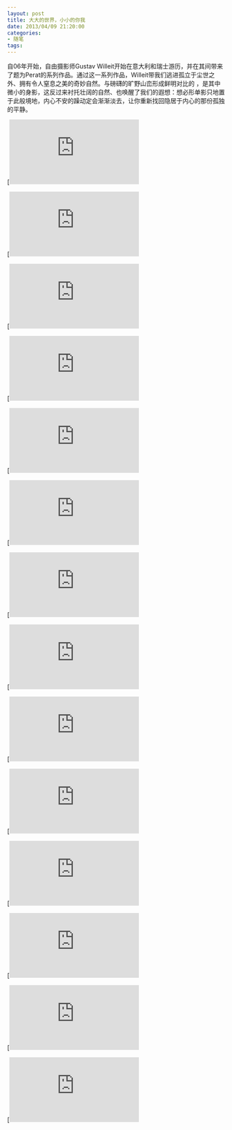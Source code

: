 ```yaml
---
layout: post
title: 大大的世界，小小的你我
date: 2013/04/09 21:20:00
categories: 
- 随笔
tags: 
---
```


自06年开始，自由摄影师Gustav Willeit开始在意大利和瑞士游历，并在其间带来了题为Perat的系列作品。通过这一系列作品，Willeit带我们逃进孤立于尘世之外、拥有令人窒息之美的奇妙自然。与磅礴的旷野山峦形成鲜明对比的 ，是其中微小的身影，这反过来衬托壮阔的自然、也唤醒了我们的遐想：想必形单影只地置于此般境地，内心不安的躁动定会渐渐淡去，让你重新找回隐居于内心的那份孤独的平静。

[![来自有意思吧（www.u148.net）](http://file3.u148.net/2012/12/images/1354970038914.jpg "大大的世界，小小的你我")](http://www.u148.net/article/79021.html)

[![来自有意思吧（www.u148.net）](http://file3.u148.net/2012/12/images/1354970040135.jpg "大大的世界，小小的你我")](http://www.u148.net/article/79021.html)

[![来自有意思吧（www.u148.net）](http://file3.u148.net/2012/12/images/1354970036658.jpg "大大的世界，小小的你我")](http://www.u148.net/article/79021.html)

[![来自有意思吧（www.u148.net）](http://file3.u148.net/2012/12/images/1354970047396.jpg "大大的世界，小小的你我")](http://www.u148.net/article/79021.html)

[![来自有意思吧（www.u148.net）](http://file3.u148.net/2012/12/images/1354970050817.jpg "大大的世界，小小的你我")](http://www.u148.net/article/79021.html)

[![来自有意思吧（www.u148.net）](http://file3.u148.net/2012/12/images/1354970057427.jpg "大大的世界，小小的你我")](http://www.u148.net/article/79021.html)

[![来自有意思吧（www.u148.net）](http://file3.u148.net/2012/12/images/1354970041359.jpg "大大的世界，小小的你我")](http://www.u148.net/article/79021.html)

[![来自有意思吧（www.u148.net）](http://file3.u148.net/2012/12/images/1354970058770.jpg "大大的世界，小小的你我")](http://www.u148.net/article/79021.html)

[![来自有意思吧（www.u148.net）](http://file3.u148.net/2012/12/images/1354970055272.jpg "大大的世界，小小的你我")](http://www.u148.net/article/79021.html)

[![来自有意思吧（www.u148.net）](http://file3.u148.net/2012/12/images/1354970054173.jpg "大大的世界，小小的你我")](http://www.u148.net/article/79021.html)

[![来自有意思吧（www.u148.net）](http://file3.u148.net/2012/12/images/1354970048447.jpg "大大的世界，小小的你我")](http://www.u148.net/article/79021.html)

[![来自有意思吧（www.u148.net）](http://file3.u148.net/2012/12/images/1354970057702.jpg "大大的世界，小小的你我")](http://www.u148.net/article/79021.html)

[![来自有意思吧（www.u148.net）](http://file3.u148.net/2012/12/images/1354970057321.jpg "大大的世界，小小的你我")](http://www.u148.net/article/79021.html)

[![来自有意思吧（www.u148.net）](http://file3.u148.net/2012/12/images/1354970054485.jpg "大大的世界，小小的你我")](http://www.u148.net/article/79021.html)

